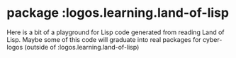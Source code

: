 # package :logos.learning.land-of-lisp

Here is a bit of a playground for Lisp code generated from reading Land of Lisp.
Maybe some of this code will graduate into real packages for cyber-logos (outside of :logos.learning.land-of-lisp)
